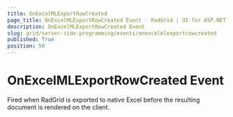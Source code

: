```yaml
---
title: OnExcelMLExportRowCreated
page_title: OnExcelMLExportRowCreated Event - RadGrid | UI for ASP.NET AJAX
description: OnExcelMLExportRowCreated Event 
slug: grid/server-side-programming/events/onexcelmlexportrowcreated
published: True
position: 50
---
```


# OnExcelMLExportRowCreated Event

Fired when RadGrid is exported to native Excel before the resulting document is rendered on the client.

